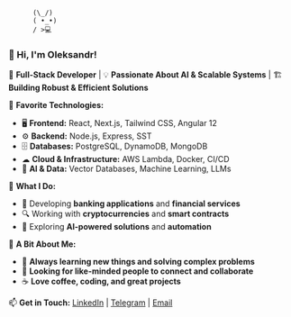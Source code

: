 ```ascii
      (\_/)
      ( •_•)
      / >💻  
```

### 👋 Hi, I'm Oleksandr!
🚀 **Full-Stack Developer** | 💡 **Passionate About AI & Scalable Systems** | 🏗 **Building Robust & Efficient Solutions**

🔹 **Favorite Technologies:**
- 🖥 **Frontend:** React, Next.js, Tailwind CSS, Angular 12
- ⚙ **Backend:** Node.js, Express, SST
- 🗄 **Databases:** PostgreSQL, DynamoDB, MongoDB
- ☁ **Cloud & Infrastructure:** AWS Lambda, Docker, CI/CD
- 🤖 **AI & Data:** Vector Databases, Machine Learning, LLMs

🔹 **What I Do:**
- 🏦 Developing **banking applications** and **financial services**
- 🔍 Working with **cryptocurrencies** and **smart contracts**
- 🤖 Exploring **AI-powered solutions** and **automation**

🔹 **A Bit About Me:**
- 🎯 **Always learning new things and solving complex problems**
- 💬 **Looking for like-minded people to connect and collaborate**
- ☕ **Love coffee, coding, and great projects**

📫 **Get in Touch:** [LinkedIn](https://www.linkedin.com/in/aleksandr-hryhorenko/) | [Telegram](https://t.me/AH1UA) | [Email](mailto:ada.hryhorenko@gmail.com)
